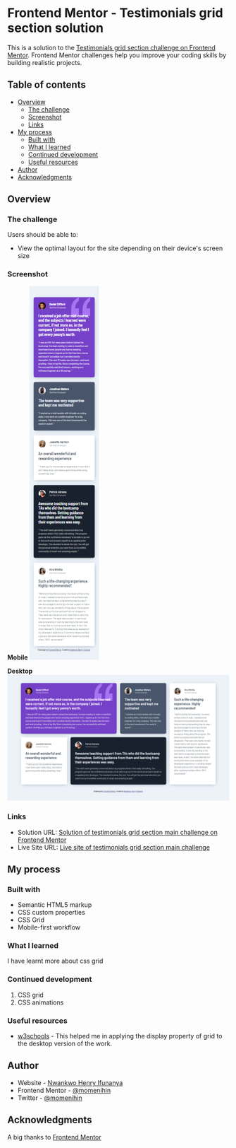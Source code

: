 # Frontend Mentor - Testimonials grid section solution

This is a solution to the [Testimonials grid section challenge on Frontend Mentor](https://www.frontendmentor.io/challenges/testimonials-grid-section-Nnw6J7Un7). Frontend Mentor challenges help you improve your coding skills by building realistic projects.

## Table of contents

- [Overview](#overview)
  - [The challenge](#the-challenge)
  - [Screenshot](#screenshot)
  - [Links](#links)
- [My process](#my-process)
  - [Built with](#built-with)
  - [What I learned](#what-i-learned)
  - [Continued development](#continued-development)
  - [Useful resources](#useful-resources)
- [Author](#author)
- [Acknowledgments](#acknowledgments)

## Overview

### The challenge

Users should be able to:

- View the optimal layout for the site depending on their device's screen size

### Screenshot

**Mobile**
![](./images/testimonials-grid-section-main-mobile.png)

**Desktop**
![](./images/testimonials-grid-section-main-desktop.png)

### Links

- Solution URL: [Solution of testimonials grid section main challenge on Frontend Mentor](https://www.frontendmentor.io/solutions/mobile-first-approach-grid-of-testimonials-using-css-custom-properties-CrfPPp9zl)
- Live Site URL: [Live site of testimonials grid section main challenge](https://momenihin.github.io/testimonials-grid-section-main/)

## My process

### Built with

- Semantic HTML5 markup
- CSS custom properties
- CSS Grid
- Mobile-first workflow

### What I learned

I have learnt more about css grid

### Continued development

1. CSS grid
2. CSS animations

### Useful resources

- [w3schools](https://www.w3schools.com) - This helped me in applying the display property of grid to the desktop version of the work.

## Author

- Website - [Nwankwo Henry Ifunanya](https://www.github.com/momenihin)
- Frontend Mentor - [@momenihin](https://www.frontendmentor.io/profile/momenihin)
- Twitter - [@momenihin](https://www.twitter.com/momenihin)

## Acknowledgments

A big thanks to [Frontend Mentor](https://www.frontendmentor.io)
